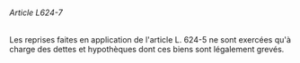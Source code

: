 ###### Article L624-7

Les reprises faites en application de l'article L. 624-5 ne sont exercées qu'à charge des dettes et hypothèques dont ces biens sont légalement grevés.

